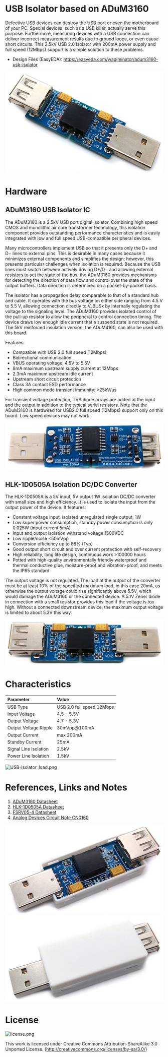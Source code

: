 # USB Isolator based on ADuM3160
Defective USB devices can destroy the USB port or even the motherboard of your PC. Special devices, such as a USB killer, actually serve this purpose. Furthermore, measuring devices with a USB connection can deliver incorrect measurement results due to ground loops, or even cause short circuits. This 2.5kV USB 2.0 Isolator with 200mA power supply and full speed (12Mbps) support is a simple solution to these problems.

- Design Files (EasyEDA): https://easyeda.com/wagiminator/adum3160-usb-isolator

![USB-Isolator_pic1.jpg](https://raw.githubusercontent.com/wagiminator/ADuM3160-USB-Isolator/main/documentation/USB-Isolator_pic1.jpg)

# Hardware
## ADuM3160 USB Isolator IC
The ADuM3160 is a 2.5kV USB port digital isolator. Combining high speed CMOS and monolithic air core transformer technology, this isolation component provides outstanding performance characteristics and is easily integrated with low and full speed USB-compatible peripheral devices.

Many microcontrollers implement USB so that it presents only the D+ and D− lines to external pins. This is desirable in many cases because it minimizes external components and simplifies the design; however, this presents particular challenges when isolation is required. Because the USB lines must switch between actively driving D+/D− and allowing external resistors to set the state of the bus, the ADuM3160 provides mechanisms for detecting the direction of data flow and control over the state of the output buffers. Data direction is determined on a packet-by-packet basis.

The isolator has a propagation delay comparable to that of a standard hub and cable. It operates with the bus voltage on either side ranging from 4.5 V to 5.5 V, allowing connection directly to
V_BUSx by internally regulating the voltage to the signaling level. The ADuM3160 provides isolated control of the pull-up resistor to allow the peripheral to control connection timing. The device draws low enough idle current that a suspend state is not required.
The 5kV reinforced insulation version, the ADuM4160, can also be used with this board.

Features:
- Compatible with USB 2.0 full speed (12Mbps)
- Bidirectional communication
- VBUS operating voltage: 4.5V to 5.5V
- 8mA maximum upstream supply current at 12Mbps
- 2.3mA maximum upstream idle current
- Upstream short circuit protection
- Class 3A contact ESD performance
- High common mode transient immunity: >25kV/μs

For transient voltage protection, TVS diode arrays are added at the input and the output in addition to the typical serial resistors. Note that the ADuM3160 is hardwired for USB2.0 full speed (12Mbps) support only on this board. Low speed devices may not work.

![USB-Isolator_pic3.jpg](https://raw.githubusercontent.com/wagiminator/ADuM3160-USB-Isolator/main/documentation/USB-Isolator_pic3.jpg)

## HLK-1D0505A Isolation DC/DC Converter
The HLK-1D0505A is a 5V input, 5V output 1W isolation DC/DC converter with small size and high efficiency. It is used to isolate the input from the output power of the device. It features:
- Constant voltage input, isolated unregulated single output, 1W
- Low super power consumption, standby power consumption is only 0.025W (input current 5mA)
- Input and output isolation withstand voltage 1500VDC
- Low ripple/noise <50mVpp
- Conversion efficiency up to 88% (Typ)
- Good output short circuit and over current protection with self-recovery
- High reliability, long life design, continuous work >100000 hours
- Potted with high-quality environmentally friendly waterproof and thermal conductive glue, moisture-proof and vibration-proof, and meets the IP65 standard

The output voltage is not regulated. The load at the output of the converter must be at least 10% of the specified maximum load, in this case 20mA, as otherwise the output voltage could rise significantly above 5.5V, which would damage the ADuM3160 or the connected device. A 5.1V Zener diode in connection with a small resistor provides this load if the voltage is too high. Without a connected downstream device, the maximum output voltage is limited to about 5.3V this way.

![USB-Isolator_pic2.jpg](https://raw.githubusercontent.com/wagiminator/ADuM3160-USB-Isolator/main/documentation/USB-Isolator_pic2.jpg)

# Characteristics

|Parameter|Value|
|:-|:-|
|USB Type|USB 2.0 full speed 12Mbps|
|Input Voltage|4.5 - 5.5V|
|Output Voltage|4.7 - 5.3V|
|Output Voltage Ripple|30mVpp@100mA|
|Output Current|max 200mA|
|Standby Current|25mA|
|Signal Line Isolation|2.5kV|
|Power Line Isolation|1.5kV|

![USB-Isolator_load.png](https://raw.githubusercontent.com/wagiminator/ADuM3160-USB-Isolator/main/documentation/USB-Isolator_load.png)

# References, Links and Notes
1. [ADuM3160 Datasheet](https://www.analog.com/media/en/technical-documentation/data-sheets/ADuM3160.pdf)
2. [HLK-1D0505A Datasheet](https://datasheet.lcsc.com/lcsc/1912111437_HI-LINK-HLK-1D0505A_C465411.pdf)
3. [FSRV05-4 Datasheet](https://datasheet.lcsc.com/lcsc/2010262108_FUXINSEMI-FSRV05-4_C908218.pdf)
4. [Analog Devices Circuit Note CN0160](https://www.analog.com/media/en/reference-design-documentation/reference-designs/CN0160.pdf)

![USB-Isolator_pic4.jpg](https://raw.githubusercontent.com/wagiminator/ADuM3160-USB-Isolator/main/documentation/USB-Isolator_pic4.jpg)
![USB-Isolator_pic5.jpg](https://raw.githubusercontent.com/wagiminator/ADuM3160-USB-Isolator/main/documentation/USB-Isolator_pic5.jpg)

# License
![license.png](https://i.creativecommons.org/l/by-sa/3.0/88x31.png)

This work is licensed under Creative Commons Attribution-ShareAlike 3.0 Unported License. 
(http://creativecommons.org/licenses/by-sa/3.0/)
